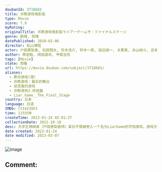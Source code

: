 ```yaml
---
doubanId: 3718665
title: 诈欺游戏电影版
type: Movie
score: 7.9
myRating: 
originalTitle: 诈欺游戏电影版ライアーゲームザ・ファイナルステージ
genre: 剧情, 惊悚
datePublished: 2010-03-06
director: 松山博昭
actor: 户田惠梨香, 松田翔太, 铃木浩介, 铃木一真, 田边诚一, 关惠美, 永山绚斗, 吉濑美智子, 荒川良良, 和田聪宏, 渡边一计, 滨田麻里, 松村雄基, 秋本祐希, 葛西幸菜, 坂本真
author: 黑岩勉, 岡田道尚, 甲斐谷忍
tags: [Movie]
state: 想看
url: https://movie.douban.com/subject/3718665/
aliases:
  - 欺诈游戏(港)
  - 诈欺游戏：最后的舞台
  - 说谎者的游戏
  - 诈欺游戏3_终结篇
  - Liar_Game__The_Final_Stage
country: 日本
language: 日语
IMDb: tt1423953
time: 133分钟
createTime: 2023-01-24 02:01:37
collectionDate: 2021-10-18
desc: 大学生神崎直（戸田恵梨香饰）某日不慎被卷入一个名为LiarGame的可怕游戏，游戏方式是对手们相互欺骗来获得巨额奖金。小直信奉着“人性本善论”，游戏过程中，不管遭遇多少谎言和背叛，她都以最诚挚的态度...
date created: 2023-01-24
date modified: 2023-03-07
---
```


![image](p2243119390.jpg)

Comment:
---
